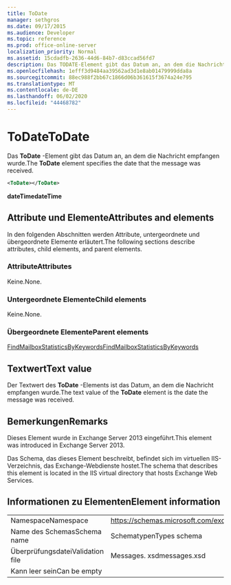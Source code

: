 ```yaml
---
title: ToDate
manager: sethgros
ms.date: 09/17/2015
ms.audience: Developer
ms.topic: reference
ms.prod: office-online-server
localization_priority: Normal
ms.assetid: 15cdadfb-2636-44d6-84b7-d83ccad56fd7
description: Das TODATE-Element gibt das Datum an, an dem die Nachricht empfangen wurde.
ms.openlocfilehash: 1efff3d9484aa39562ad3d1e8ab01479999dda8a
ms.sourcegitcommit: 88ec988f2bb67c1866d06b361615f3674a24e795
ms.translationtype: MT
ms.contentlocale: de-DE
ms.lasthandoff: 06/02/2020
ms.locfileid: "44468782"
---
```

# <a name="todate"></a><span data-ttu-id="dc496-103">ToDate</span><span class="sxs-lookup"><span data-stu-id="dc496-103">ToDate</span></span>

<span data-ttu-id="dc496-104">Das **ToDate** -Element gibt das Datum an, an dem die Nachricht empfangen wurde.</span><span class="sxs-lookup"><span data-stu-id="dc496-104">The **ToDate** element specifies the date that the message was received.</span></span> 
  
```XML
<ToDate></ToDate>
```

 <span data-ttu-id="dc496-105">**dateTime**</span><span class="sxs-lookup"><span data-stu-id="dc496-105">**dateTime**</span></span>
## <a name="attributes-and-elements"></a><span data-ttu-id="dc496-106">Attribute und Elemente</span><span class="sxs-lookup"><span data-stu-id="dc496-106">Attributes and elements</span></span>

<span data-ttu-id="dc496-107">In den folgenden Abschnitten werden Attribute, untergeordnete und übergeordnete Elemente erläutert.</span><span class="sxs-lookup"><span data-stu-id="dc496-107">The following sections describe attributes, child elements, and parent elements.</span></span>
  
### <a name="attributes"></a><span data-ttu-id="dc496-108">Attribute</span><span class="sxs-lookup"><span data-stu-id="dc496-108">Attributes</span></span>

<span data-ttu-id="dc496-109">Keine.</span><span class="sxs-lookup"><span data-stu-id="dc496-109">None.</span></span>
  
### <a name="child-elements"></a><span data-ttu-id="dc496-110">Untergeordnete Elemente</span><span class="sxs-lookup"><span data-stu-id="dc496-110">Child elements</span></span>

<span data-ttu-id="dc496-111">Keine.</span><span class="sxs-lookup"><span data-stu-id="dc496-111">None.</span></span>
  
### <a name="parent-elements"></a><span data-ttu-id="dc496-112">Übergeordnete Elemente</span><span class="sxs-lookup"><span data-stu-id="dc496-112">Parent elements</span></span>

[<span data-ttu-id="dc496-113">FindMailboxStatisticsByKeywords</span><span class="sxs-lookup"><span data-stu-id="dc496-113">FindMailboxStatisticsByKeywords</span></span>](findmailboxstatisticsbykeywords.md)
  
## <a name="text-value"></a><span data-ttu-id="dc496-114">Textwert</span><span class="sxs-lookup"><span data-stu-id="dc496-114">Text value</span></span>

<span data-ttu-id="dc496-115">Der Textwert des **ToDate** -Elements ist das Datum, an dem die Nachricht empfangen wurde.</span><span class="sxs-lookup"><span data-stu-id="dc496-115">The text value of the **ToDate** element is the date the message was received.</span></span> 
  
## <a name="remarks"></a><span data-ttu-id="dc496-116">Bemerkungen</span><span class="sxs-lookup"><span data-stu-id="dc496-116">Remarks</span></span>

<span data-ttu-id="dc496-117">Dieses Element wurde in Exchange Server 2013 eingeführt.</span><span class="sxs-lookup"><span data-stu-id="dc496-117">This element was introduced in Exchange Server 2013.</span></span>
  
<span data-ttu-id="dc496-118">Das Schema, das dieses Element beschreibt, befindet sich im virtuellen IIS-Verzeichnis, das Exchange-Webdienste hostet.</span><span class="sxs-lookup"><span data-stu-id="dc496-118">The schema that describes this element is located in the IIS virtual directory that hosts Exchange Web Services.</span></span>
  
## <a name="element-information"></a><span data-ttu-id="dc496-119">Informationen zu Elementen</span><span class="sxs-lookup"><span data-stu-id="dc496-119">Element information</span></span>

|||
|:-----|:-----|
|<span data-ttu-id="dc496-120">Namespace</span><span class="sxs-lookup"><span data-stu-id="dc496-120">Namespace</span></span>  <br/> |https://schemas.microsoft.com/exchange/services/2006/messages  <br/> |
|<span data-ttu-id="dc496-121">Name des Schemas</span><span class="sxs-lookup"><span data-stu-id="dc496-121">Schema name</span></span>  <br/> |<span data-ttu-id="dc496-122">Schematypen</span><span class="sxs-lookup"><span data-stu-id="dc496-122">Types schema</span></span>  <br/> |
|<span data-ttu-id="dc496-123">Überprüfungsdatei</span><span class="sxs-lookup"><span data-stu-id="dc496-123">Validation file</span></span>  <br/> |<span data-ttu-id="dc496-124">Messages. xsd</span><span class="sxs-lookup"><span data-stu-id="dc496-124">messages.xsd</span></span>  <br/> |
|<span data-ttu-id="dc496-125">Kann leer sein</span><span class="sxs-lookup"><span data-stu-id="dc496-125">Can be empty</span></span>  <br/> ||
   

